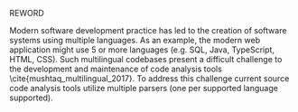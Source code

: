 REWORD

Modern software development practice has led to the creation of software systems using multiple languages. As an example, the modern web application might use 5 or more languages (e.g. SQL, Java, TypeScript, HTML, CSS). Such multilingual codebases present a difficult challenge to the development and maintenance of code analysis tools \cite{mushtaq_multilingual_2017}. To address this challenge current source code analysis tools utilize multiple parsers (one per supported language supported).

